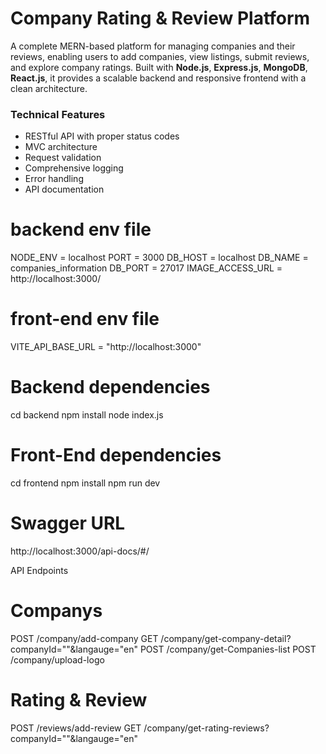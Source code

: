 # Company Rating & Review Platform

A complete MERN-based platform for managing companies and their reviews, enabling users to add companies, view listings, submit reviews, and explore company ratings. Built with **Node.js**, **Express.js**, **MongoDB**, **React.js**, it provides a scalable backend and responsive frontend with a clean architecture.


### Technical Features
- RESTful API with proper status codes
- MVC architecture
- Request validation
- Comprehensive logging
- Error handling
- API documentation

#  backend env file
NODE_ENV = localhost
PORT = 3000
DB_HOST = localhost
DB_NAME = companies_information
DB_PORT = 27017
IMAGE_ACCESS_URL = http://localhost:3000/

# front-end env file
VITE_API_BASE_URL = "http://localhost:3000"

# Backend dependencies
cd backend
npm install
node index.js


# Front-End dependencies
cd frontend
npm install
npm run dev

# Swagger URL
http://localhost:3000/api-docs/#/


API Endpoints

# Companys
POST /company/add-company
GET /company/get-company-detail?companyId=""&langauge="en"
POST /company/get-Companies-list
POST /company/upload-logo

# Rating & Review
POST /reviews/add-review
GET /company/get-rating-reviews?companyId=""&langauge="en"

